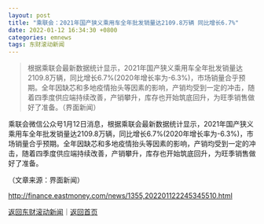 ```yaml
---
layout: post
title: "乘联会：2021年国产狭义乘用车全年批发销量达2109.8万辆 同比增长6.7%"
date: 2022-01-12 16:34:30 +0800
categories: emnews
tags: 东财滚动新闻
---
```

> 根据乘联会最新数据统计显示，2021年国产狭义乘用车全年批发销量达2109.8万辆，同比增长6.7%(2020年增长率为-6.3%)，市场销量合乎预期。全年因缺芯和多地疫情抬头等因素的影响，产销均受到一定的冲击，随着四季度供应端持续改善，产销攀升，库存也开始筑底回升，为旺季销售做好了准备。（界面新闻）

<p>乘联会微信公众号1月12日消息，根据乘联会最新数据统计显示，2021年国产狭义乘用车全年批发销量达2109.8万辆，同比增长6.7%(2020年增长率为-6.3%)，市场销量合乎预期。全年因缺芯和多地疫情抬头等因素的影响，产销均受到一定的冲击，随着四季度供应端持续改善，产销攀升，库存也开始筑底回升，为旺季销售做好了准备。</p><p class="em_media">（文章来源：界面新闻）</p>

<http://finance.eastmoney.com/news/1355,202201122245345510.html>

[返回东财滚动新闻](//finews.withounder.com/emnews/)｜[返回首页](//finews.withounder.com/)